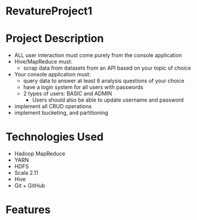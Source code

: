 # RevatureProject1

# Project Description

- ALL user interaction must come purely from the console application
- Hive/MapReduce must:
  - scrap data from datasets from an API based on your topic of choice
- Your console application must:
  - query data to answer at least 6 analysis questions of your choice
  - have a login system for all users with passwords
  - 2 types of users: BASIC and ADMIN
    - Users should also be able to update username and password
- implement all CRUD operations
- implement bucketing, and partitioning



# Technologies Used
- Hadoop MapReduce
- YARN
- HDFS
- Scala 2.11
- Hive
- Git + GitHub

# Features
